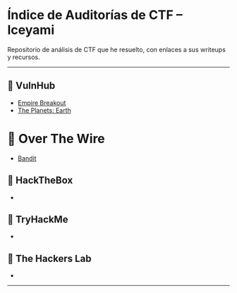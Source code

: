 # Índice de Auditorías de CTF – Iceyami

Repositorio de análisis de CTF que he resuelto, con enlaces a sus writeups y recursos.

---

## 📂 VulnHub
- [Empire Breakout](https://github.com/iceYami/CTF_Analisis/blob/main/Empire_Breakout.md)
- [The Planets: Earth](https://github.com/iceYami/CTF_Analisis/blob/main/Planets_Earth.md)

 # 📂 Over The Wire
- [Bandit](https://github.com/iceYami/CTF_Analisis/blob/main/Bandit.md)

## 📂 HackTheBox
-

## 📂 TryHackMe
-

## 📂 The Hackers Lab
-

---
